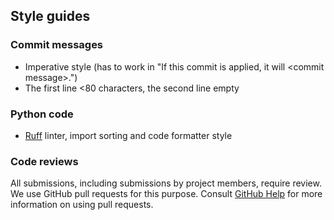 ## Style guides

### Commit messages

- Imperative style (has to work in "If this commit is applied, it will \<commit message\>.")
- The first line <80 characters, the second line empty

### Python code

- [Ruff](https://docs.astral.sh/ruff/) linter, import sorting and code formatter style

### Code reviews

All submissions, including submissions by project members, require review. We
use GitHub pull requests for this purpose. Consult
[GitHub Help](https://help.github.com/articles/about-pull-requests/) for more
information on using pull requests.
